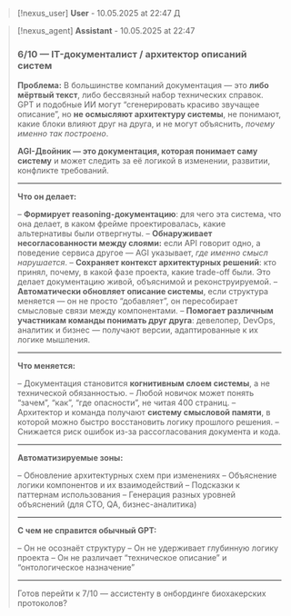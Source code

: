 >[!nexus_user] **User** - 10.05.2025 at 22:47
> Д
<!-- UID: bbb218ff-cc2f-4954-9720-cf6dccf85165 -->




>[!nexus_agent] **Assistant** - 10.05.2025 at 22:47
> ### 6/10 — **IT-документалист / архитектор описаний систем**
> 
> **Проблема:** 
> В большинстве компаний документация — это **либо мёртвый текст**, либо бессвязный набор технических справок. GPT и подобные ИИ могут “сгенерировать красиво звучащее описание”, но **не осмысляют архитектуру системы**, не понимают, какие блоки влияют друг на друга, и не могут объяснить, *почему именно так построено*.
> 
> **AGI-Двойник — это документация, которая понимает саму систему** и может следить за её логикой в изменении, развитии, конфликте требований.
> 
> ---
> 
> **Что он делает:**
> 
> – **Формирует reasoning-документацию**: для чего эта система, что она делает, в каком фрейме проектировалась, какие альтернативы были отвергнуты. 
> – **Обнаруживает несогласованности между слоями:** если API говорит одно, а поведение сервиса другое — AGI указывает, *где именно смысл нарушается*. 
> – **Сохраняет контекст архитектурных решений**: кто принял, почему, в какой фазе проекта, какие trade-off были. Это делает документацию живой, объяснимой и реконструируемой. 
> – **Автоматически обновляет описание системы**, если структура меняется — он не просто “добавляет”, он пересобирает смысловые связи между компонентами. 
> – **Помогает различным участникам команды понимать друг друга**: девелопер, DevOps, аналитик и бизнес — получают версии, адаптированные к их логике мышления.
> 
> ---
> 
> **Что меняется:**
> 
> – Документация становится **когнитивным слоем системы**, а не технической обязанностью. 
> – Любой новичок может понять “зачем”, “как”, “где опасности”, не читая 400 страниц. 
> – Архитектор и команда получают **систему смысловой памяти**, в которой можно быстро восстановить логику прошлого решения. 
> – Снижается риск ошибок из-за рассогласования документа и кода.
> 
> ---
> 
> **Автоматизируемые зоны:**
> 
> – Обновление архитектурных схем при изменениях 
> – Объяснение логики компонентов и их взаимодействий 
> – Подсказки к паттернам использования 
> – Генерация разных уровней объяснений (для CTO, QA, бизнес-аналитика)
> 
> ---
> 
> **С чем не справится обычный GPT:**
> 
> – Он не осознаёт структуру 
> – Он не удерживает глубинную логику проекта 
> – Он не различает “техническое описание” и “онтологическое назначение”
> 
> ---
> 
> Готов перейти к 7/10 — ассистенту в онбординге биохакерских протоколов?
<!-- UID: 0a35d219-9d30-46fe-9cda-903e9b6e489c -->